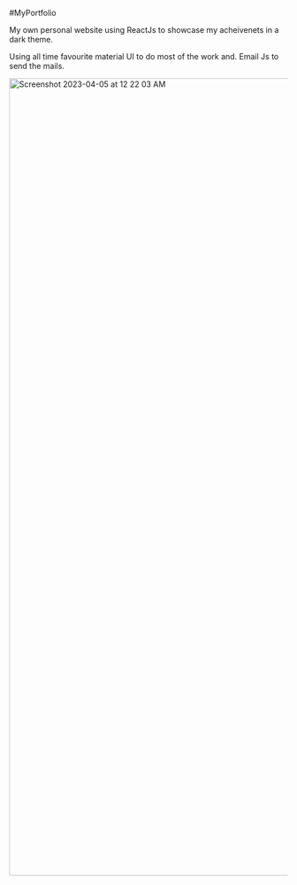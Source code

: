 #MyPortfolio


My own personal website using ReactJs to showcase my acheivenets in a dark theme.

Using all time favourite material UI to do most of the work and.
Email Js to send the mails.

<img width="1440" alt="Screenshot 2023-04-05 at 12 22 03 AM" src="https://user-images.githubusercontent.com/82569167/229891559-46ac747c-5cb0-4a59-93d5-be132d1db405.png">
